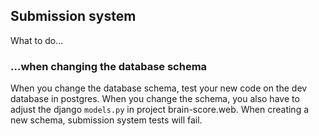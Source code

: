 ## Submission system

What to do...
### ...when changing the database schema
When you change the database schema, test your new code on the dev database in postgres.
When you change the schema, you also have to adjust the django `models.py` in project brain-score.web.
When creating a new schema, submission system tests will fail. 
